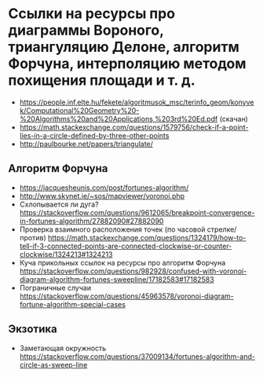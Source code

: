 # Ссылки на ресурсы про диаграммы Вороного, триангуляцию Делоне, алгоритм Форчуна, интерполяцию методом похищения площади и т. д.

* https://people.inf.elte.hu/fekete/algoritmusok_msc/terinfo_geom/konyvek/Computational%20Geometry%20-%20Algorithms%20and%20Applications,%203rd%20Ed.pdf (скачан)
* https://math.stackexchange.com/questions/1579756/check-if-a-point-lies-in-a-circle-defined-by-three-other-points
* http://paulbourke.net/papers/triangulate/

## Алгоритм Форчуна
* https://jacquesheunis.com/post/fortunes-algorithm/
* http://www.skynet.ie/~sos/mapviewer/voronoi.php
* Схлопывается ли дуга? https://stackoverflow.com/questions/9612065/breakpoint-convergence-in-fortunes-algorithm/27882090#27882090
* Проверка взаимного расположения точек (по часовой стрелке/против) https://math.stackexchange.com/questions/1324179/how-to-tell-if-3-connected-points-are-connected-clockwise-or-counter-clockwise/1324213#1324213
* Куча прикольных ссылок на ресурсы про алгоритм Форчуна https://stackoverflow.com/questions/982928/confused-with-voronoi-diagram-algorithm-fortunes-sweepline/17182583#17182583
* Пограничные случаи https://stackoverflow.com/questions/45963578/voronoi-diagram-fortune-algorithm-special-cases

## Экзотика
* Заметающая окружность https://stackoverflow.com/questions/37009134/fortunes-algorithm-and-circle-as-sweep-line
